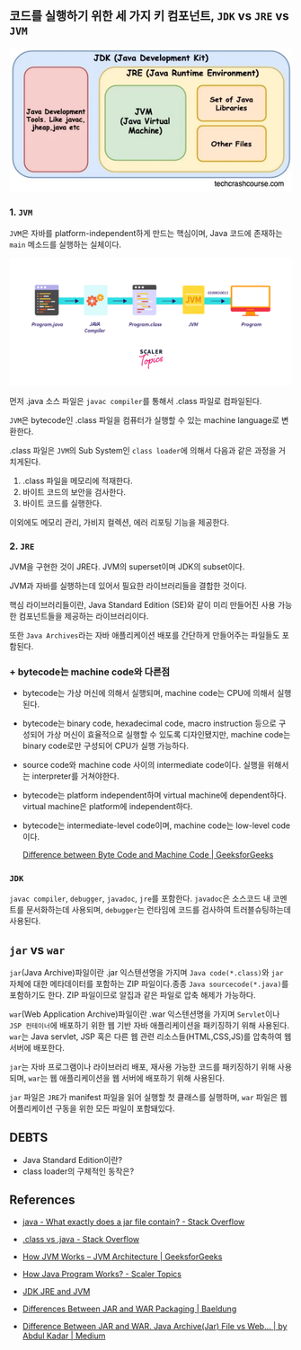 ## 코드를 실행하기 위한 세 가지 키 컴포넌트, `JDK` vs `JRE` vs `JVM`

![alt text](STUDY_JAVA/%08자바의_동작_원리/image-1.png)

### 1. `JVM`

`JVM`은 자바를 platform-independent하게 만드는 핵심이며, Java 코드에 존재하는 `main` 메소드를 실행하는 실체이다.

![alt text](STUDY_JAVA/%08자바의_동작_원리/image.png)

먼저 .java 소스 파일은 `javac compiler`를 통해서 .class 파일로 컴파일된다.

`JVM`은 bytecode인 .class 파일을 컴퓨터가 실행할 수 있는 machine language로 변환한다.

.class 파일은 `JVM`의 Sub System인 `class loader`에 의해서 다음과 같은 과정을 거치게된다.

1. .class 파일을 메모리에 적재한다.
2. 바이트 코드의 보안을 검사한다.
3. 바이트 코드를 실행한다.

이외에도 메모리 관리, 가비지 컬렉션, 에러 리포팅 기능을 제공한다.

### 2. `JRE`

JVM을 구현한 것이 JRE다. JVM의 superset이며 JDK의 subset이다.

JVM과 자바를 실행하는데 있어서 필요한 라이브러리들을 결합한 것이다.

핵심 라이브러리들이란, Java Standard Edition (SE)와 같이 미리 만들어진 사용 가능한 컴포넌트들을 제공하는 라이브러리이다.

또한 `Java Archives`라는 자바 애플리케이션 배포를 간단하게 만들어주는 파일들도 포함된다.

### + bytecode는 machine code와 다른점

- bytecode는 가상 머신에 의해서 실행되며, machine code는 CPU에 의해서 실행된다.
- bytecode는 binary code, hexadecimal code, macro instruction 등으로 구성되어 가상 머신이 효율적으로 실행할 수 있도록 디자인됐지만, machine code는 binary code로만 구성되어 CPU가 실행 가능하다.
- source code와 machine code 사이의 intermediate code이다. 실행을 위해서는 interpreter를 거쳐야한다.
- bytecode는 platform independent하며 virtual machine에 dependent하다. virtual machine은 platform에 independent하다.
- bytecode는 intermediate-level code이며, machine code는 low-level code이다.

  [Difference between Byte Code and Machine Code | GeeksforGeeks](https://www.geeksforgeeks.org/difference-between-byte-code-and-machine-code/)

### `JDK`

`javac compiler`, `debugger`, `javadoc`, `jre`를 포함한다. `javadoc`은 소스코드 내 코멘트를 문서화하는데 사용되며, `debugger`는 런타임에 코드를 검사하여 트러블슈팅하는데 사용된다.

## `jar` vs `war`

`jar`(Java Archive)파일이란 .jar 익스텐션명을 가지며 `Java code(*.class)`와 `jar` 자체에 대한 메타데이터를 포함하는 ZIP 파일이다.종종 `Java sourcecode(*.java)`를 포함하기도 한다. ZIP 파일이므로 알집과 같은 파일로 압축 해제가 가능하다.

`war`(Web Application Archive)파일이란 .war 익스텐션명을 가지며 `Servlet`이나 `JSP 컨테이너`에 배포하기 위한 웹 기반 자바 애플리케이션을 패키징하기 위해 사용된다. `war`는 Java servlet, JSP 혹은 다른 웹 관련 리소스들(HTML,CSS,JS)를 압축하여 웹 서버에 배포한다.

`jar`는 자바 프로그램이나 라이브러리 배포, 재사용 가능한 코드를 패키징하기 위해 사용되며, `war`는 웹 애플리케이션을 웹 서버에 배포하기 위해 사용된다.

`jar` 파일은 `JRE`가 manifest 파일을 읽어 실행할 첫 클래스를 실행하며, `war` 파일은 웹 어플리케이션 구동을 위한 모든 파일이 포함돼있다.

## DEBTS

- Java Standard Edition이란?
- class loader의 구체적인 동작은?

## References

- [java - What exactly does a jar file contain? - Stack Overflow](https://stackoverflow.com/questions/12079230/what-exactly-does-a-jar-file-contain)

- [.class vs .java - Stack Overflow](https://stackoverflow.com/questions/1015340/class-vs-java)

- [How JVM Works – JVM Architecture | GeeksforGeeks](https://www.geeksforgeeks.org/jvm-works-jvm-architecture/)

- [How Java Program Works? - Scaler Topics](https://www.scaler.com/topics/java/how-java-program-works/)

- [JDK JRE and JVM](https://www.techcrashcourse.com/2017/02/difference-between-jdk-jre-and-jvm.html)

- [Differences Between JAR and WAR Packaging | Baeldung](https://www.baeldung.com/java-jar-war-packaging)

- [Difference Between JAR and WAR. Java Archive(Jar) File vs Web… | by Abdul Kadar | Medium](https://akadar899.medium.com/difference-between-jar-and-war-f39b4a430a25)
